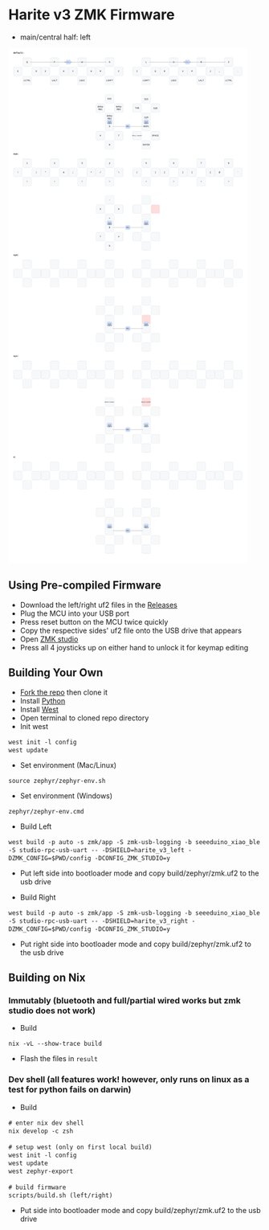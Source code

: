 # Harite v3 ZMK Firmware

- main/central half: left

![visual keymap](./harite_v3_keymap.svg)

## Using Pre-compiled Firmware

- Download the left/right uf2 files in the [Releases](https://github.com/dlip/zmk-harite-v3/releases)
- Plug the MCU into your USB port
- Press reset button on the MCU twice quickly
- Copy the respective sides' uf2 file onto the USB drive that appears
- Open [ZMK studio](https://zmk.studio)
- Press all 4 joysticks up on either hand to unlock it for keymap editing

## Building Your Own

- [Fork the repo](https://github.com/dlip/zmk-harite-v3/fork) then clone it
- Install [Python](https://www.python.org/downloads/)
- Install [West](https://docs.zephyrproject.org/latest/develop/west/install.html)
- Open terminal to cloned repo directory
- Init west

```
west init -l config
west update
```

- Set environment (Mac/Linux)

```
source zephyr/zephyr-env.sh
```

- Set environment (Windows)

```
zephyr/zephyr-env.cmd
```

- Build Left

```
west build -p auto -s zmk/app -S zmk-usb-logging -b seeeduino_xiao_ble -S studio-rpc-usb-uart -- -DSHIELD=harite_v3_left -DZMK_CONFIG=$PWD/config -DCONFIG_ZMK_STUDIO=y
```

- Put left side into bootloader mode and copy build/zephyr/zmk.uf2 to the usb drive

- Build Right

```
west build -p auto -s zmk/app -S zmk-usb-logging -b seeeduino_xiao_ble -S studio-rpc-usb-uart -- -DSHIELD=harite_v3_right -DZMK_CONFIG=$PWD/config -DCONFIG_ZMK_STUDIO=y
```

- Put right side into bootloader mode and copy build/zephyr/zmk.uf2 to the usb drive

## Building on Nix

### Immutably (bluetooth and full/partial wired works but zmk studio does not work)

- Build

```
nix -vL --show-trace build
```

- Flash the files in `result`

### Dev shell (all features work! however, only runs on linux as a test for python fails on darwin)

- Build

```
# enter nix dev shell
nix develop -c zsh

# setup west (only on first local build)
west init -l config
west update
west zephyr-export

# build firmware
scripts/build.sh (left/right)
```

- Put side into bootloader mode and copy build/zephyr/zmk.uf2 to the usb drive
